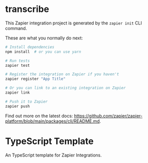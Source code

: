 # transcribe

This Zapier integration project is generated by the `zapier init` CLI command.

These are what you normally do next:

```bash
# Install dependencies
npm install  # or you can use yarn

# Run tests
zapier test

# Register the integration on Zapier if you haven't
zapier register "App Title"

# Or you can link to an existing integration on Zapier
zapier link

# Push it to Zapier
zapier push
```

Find out more on the latest docs: https://github.com/zapier/zapier-platform/blob/main/packages/cli/README.md.

# TypeScript Template

An TypeScript template for Zapier Integrations.
